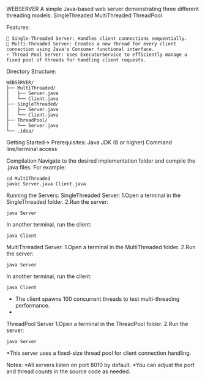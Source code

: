 WEBSERVER
A simple Java-based web server demonstrating three different threading models:
SingleThreaded
MultiThreaded
ThreadPool

Features:
```
📡 Single-Threaded Server: Handles client connections sequentially.
🔀 Multi-Threaded Server: Creates a new thread for every client connection using Java's Consumer functional interface.
⚡ Thread Pool Server: Uses ExecutorService to efficiently manage a fixed pool of threads for handling client requests.
```

Directory Structure:
```
WEBSERVER/
├── MultiThreaded/
│   ├── Server.java
│   └── Client.java
├── SingleThreaded/
│   ├── Server.java
│   └── Client.java
├── ThreadPool/
│   └── Server.java
└── .idea/

```

Getting Started->
Prerequisites:
Java JDK (8 or higher)
Command line/terminal access

Compilation
Navigate to the desired implementation folder and compile the .java files. For example:
```
cd MultiThreaded
javac Server.java Client.java
```
Running the Servers:
SingleThreaded Server:
1.Open a terminal in the SingleThreaded folder.
2.Run the server:
```
java Server
```
In another terminal, run the client:
```
java Client
```
MultiThreaded Server:
1.Open a terminal in the MultiThreaded folder.
2.Run the server:
```
java Server
```
In another terminal, run the client:
```
java Client
```
* The client spawns 100 concurrent threads to test multi-threading performance.
* 
ThreadPool Server
1.Open a terminal in the ThreadPool folder.
2.Run the server:
  ```
  java Server
  ```
  *This server uses a fixed-size thread pool for client connection handling.

Notes:
*All servers listen on port 8010 by default.
*You can adjust the port and thread counts in the source code as needed.
